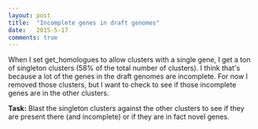 ```yaml
---
layout: post
title:  "Incomplete genes in draft genomes"
date:   2015-5-17
comments: true
---
```


When I set get_homologues to allow clusters with a single gene, I get a ton of singleton clusters (58% of the total number of clusters). I think that's because a lot of the genes in the draft genomes are incomplete. For now I removed those clusters, but I want to check to see if those incomplete genes are in the other clusters.

**Task:** Blast the singleton clusters against the other clusters to see if they are present there (and incomplete) or if they are in fact novel genes.



